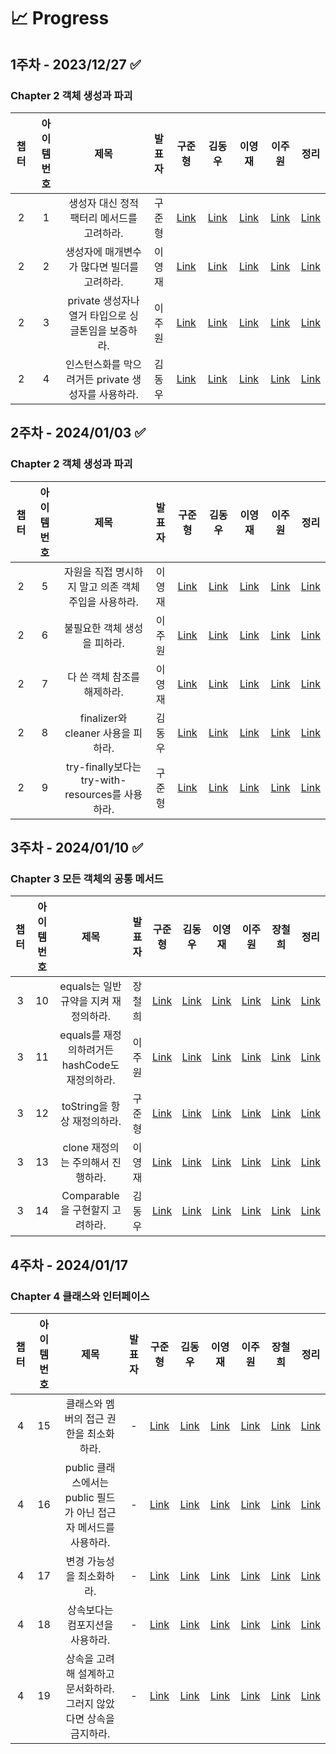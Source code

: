 # 📈 Progress

## 1주차 - 2023/12/27 ✅
### Chapter 2 객체 생성과 파괴

|챕터|아이템 번호|제목|발표자|구준형|                 김동우                  |이영재|이주원|정리|
|:-:|:-:|:-:|:-:|:-:|:------------------------------------:|:-:|:-:|:-:|
|2|1|생성자 대신 정적 팩터리 메서드를 고려하라.|구준형|[Link]()| [Link](week1/dongwoo/item1/item1.md) |[Link]()|[Link]()|[Link](week1/summary/summary.md)|
|2|2|생성자에 매개변수가 많다면 빌더를 고려하라.|이영재|[Link]()| [Link](week1/dongwoo/item2/item2.md) |[Link]()|[Link]()|[Link](week1/summary/summary.md)|
|2|3|private 생성자나 열거 타입으로 싱글톤임을 보증하라.|이주원|[Link]()| [Link](week1/dongwoo/item3/item3.md) |[Link]()|[Link]()|[Link](week1/summary/summary.md)|
|2|4|인스턴스화를 막으려거든 private 생성자를 사용하라.|김동우|[Link]()| [Link](week1/dongwoo/item4/item4.md) |[Link]()|[Link]()|[Link](week1/summary/summary.md)|

## 2주차 - 2024/01/03 ✅
### Chapter 2 객체 생성과 파괴

|챕터|아이템 번호|제목|발표자|구준형|                 김동우                  |이영재|이주원|정리|
|:-:|:-:|:-:|:-:|:-:|:------------------------------------:|:-:|:-:|:-:|
|2|5|자원을 직접 명시하지 말고 의존 객체 주입을 사용하라.|이영재|[Link]()| [Link](week2/dongwoo/item5/item5.md) |[Link]()|[Link]()|[Link]()|
|2|6|불필요한 객체 생성을 피하라.|이주원|[Link]()| [Link](week2/dongwoo/item6/item6.md) |[Link]()|[Link]()|[Link]()|
|2|7|다 쓴 객체 참조를 해제하라.|이영재|[Link]()| [Link](week2/dongwoo/item7/item7.md) |[Link]()|[Link]()|[Link]()|
|2|8|finalizer와 cleaner 사용을 피하라.|김동우|[Link]()| [Link](week2/dongwoo/item8/item8.md) |[Link]()|[Link]()|[Link]()|
|2|9|try-finally보다는 try-with-resources를 사용하라.|구준형|[Link]()| [Link](week2/dongwoo/item9/item9.md) |[Link]()|[Link]()|[Link]()|

## 3주차 - 2024/01/10 ✅
### Chapter 3 모든 객체의 공통 메서드

|챕터|아이템 번호|제목|발표자|구준형|김동우|이영재|이주원|장철희|정리|
|:-:|:-:|:-:|:-:|:-:|:-:|:-:|:-:|:-:|:-:|
|3|10|equals는 일반 규약을 지켜 재정의하라.|장철희|[Link]()|[Link]()|[Link]()|[Link]()|[Link]()|[Link]()|
|3|11|equals를 재정의하려거든 hashCode도 재정의하라.|이주원|[Link]()|[Link]()|[Link]()|[Link]()|[Link]()|[Link]()|
|3|12|toString을 항상 재정의하라.|구준형|[Link]()|[Link]()|[Link]()|[Link]()|[Link]()|[Link]()|
|3|13|clone 재정의는 주의해서 진행하라.|이영재|[Link]()|[Link]()|[Link]()|[Link]()|[Link]()|[Link]()|
|3|14|Comparable을 구현할지 고려하라.|김동우|[Link]()|[Link]()|[Link]()|[Link]()|[Link]()|[Link]()|

## 4주차 - 2024/01/17
### Chapter 4 클래스와 인터페이스

|챕터|아이템 번호|제목|발표자|구준형|김동우|이영재|이주원|장철희|정리|
|:-:|:-:|:-:|:-:|:-:|:-:|:-:|:-:|:-:|:-:|
|4|15|클래스와 멤버의 접근 권한을 최소화하라.|-|[Link]()|[Link]()|[Link]()|[Link]()|[Link]()|[Link]()|
|4|16|public 클래스에서는 public 필드가 아닌 접근자 메서드를 사용하라.|-|[Link]()|[Link]()|[Link]()|[Link]()|[Link]()|[Link]()|
|4|17|변경 가능성을 최소화하라.|-|[Link]()|[Link]()|[Link]()|[Link]()|[Link]()|[Link]()|
|4|18|상속보다는 컴포지션을 사용하라.|-|[Link]()|[Link]()|[Link]()|[Link]()|[Link]()|[Link]()|
|4|19|상속을 고려해 설계하고 문서화하라. 그러지 않았다면 상속을 금지하라.|-|[Link]()|[Link]()|[Link]()|[Link]()|[Link]()|[Link]()|
